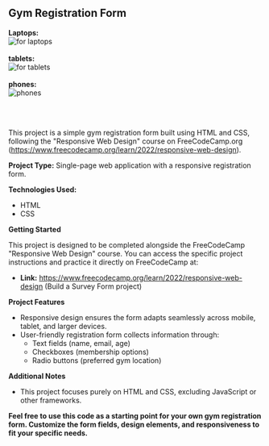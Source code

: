 <h2 id="gym-registration-form">Gym Registration Form</h2>
<p><strong>Laptops:</strong></br>
<img src="https://github.com/Zakaria-EL-Guerdy/Gym-Registration-Form/assets/160786929/60ccab48-95c2-40a8-a542-664f057b438a" alt="for laptops"></br></br>
<strong>tablets:</strong></br>
<img src="https://github.com/Zakaria-EL-Guerdy/Gym-Registration-Form/assets/160786929/b4810515-a092-4116-adbe-cb2200b9a69c" alt="for tablets"></br></br>
<strong>phones:</strong></br>
<img src="https://github.com/Zakaria-EL-Guerdy/Gym-Registration-Form/assets/160786929/77269fd4-452a-4988-bee1-6b1615fd84b6" alt="phones"></p></br></br>
<p>This project is a simple gym registration form built using HTML and CSS, following the &quot;Responsive Web Design&quot; course on FreeCodeCamp.org (<a href="https://www.freecodecamp.org/learn/2022/responsive-web-design">https://www.freecodecamp.org/learn/2022/responsive-web-design</a>). </p>
<p><strong>Project Type:</strong> Single-page web application with a responsive registration form.</p>
<p><strong>Technologies Used:</strong></p>
<ul>
<li>HTML</li>
<li>CSS</li>
</ul>
<p><strong>Getting Started</strong></p>
<p>This project is designed to be completed alongside the FreeCodeCamp &quot;Responsive Web Design&quot; course. You can access the specific project instructions and practice it directly on FreeCodeCamp at:</p>
<ul>
<li><strong>Link:</strong> <a href="https://www.freecodecamp.org/learn/2022/responsive-web-design">https://www.freecodecamp.org/learn/2022/responsive-web-design</a> (Build a Survey Form project)</li>
</ul>
<p><strong>Project Features</strong></p>
<ul>
<li>Responsive design ensures the form adapts seamlessly across mobile, tablet, and larger devices.</li>
<li>User-friendly registration form collects information through:<ul>
<li>Text fields (name, email, age)</li>
<li>Checkboxes (membership options)</li>
<li>Radio buttons (preferred gym location)</li>
</ul>
</li>
</ul>
<p><strong>Additional Notes</strong></p>
<ul>
<li>This project focuses purely on HTML and CSS, excluding JavaScript or other frameworks.</li>
</ul>
<p><strong>Feel free to use this code as a starting point for your own gym registration form. Customize the form fields, design elements, and responsiveness to fit your specific needs.</strong></p>
